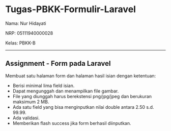 # Tugas-PBKK-Formulir-Laravel
Nama: Nur Hidayati

NRP: 05111940000028

Kelas: PBKK-B

---
## Assignment - Form pada Laravel
Membuat satu halaman form dan halaman hasil isian dengan ketentuan:
- Berisi minimal lima field isian.
- Dapat mengunggah dan menampilkan file gambar.
- File yang diunggah harus berekstensi png/jpg/jpeg dan berukuran maksimum 2 MB.
- Ada satu field yang bisa menginputkan nilai double antara 2.50 s.d. 99.99.
- Ada validasi.
- Memberikan flash success jika form berhasil diinputkan.
